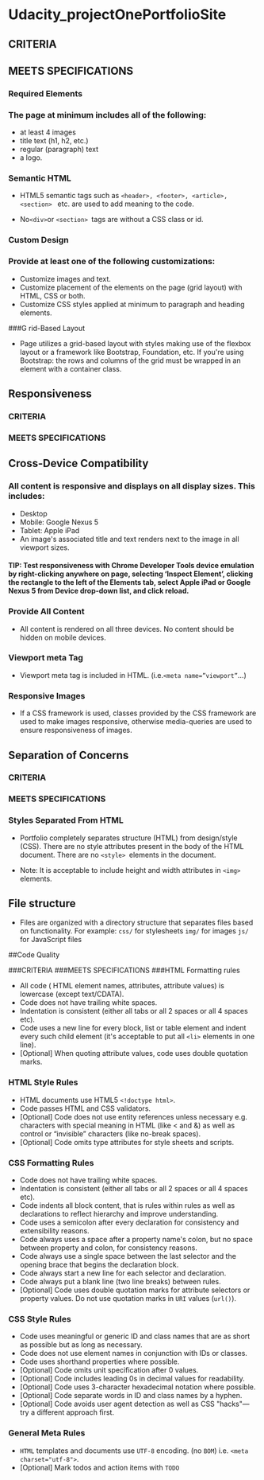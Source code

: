 # Udacity_projectOnePortfolioSite
## CRITERIA
## MEETS SPECIFICATIONS

### Required Elements
### The page at minimum includes all of the following:

* at least 4 images
* title text (h1, h2, etc.)
* regular (paragraph) text
* a logo.

### Semantic HTML

* HTML5 semantic tags such as `<header>, <footer>, <article>, <section> `
etc. are used to add meaning to the code.

* No` <div> `or `<section> `tags are without a CSS class or id.


### Custom Design

### Provide at least one of the following customizations:

* Customize images and text.
* Customize placement of the elements on the page (grid layout) with HTML, CSS or both.
* Customize CSS styles applied at minimum to paragraph and heading elements.

###G rid-Based Layout

* Page utilizes a grid-based layout with styles making use of the flexbox layout or a framework like Bootstrap, Foundation, etc.
If you're using Bootstrap: the rows and columns of the grid must be wrapped in an element with a container class.

## Responsiveness

### CRITERIA
### MEETS SPECIFICATIONS
## Cross-Device Compatibility

### All content is responsive and displays on all display sizes. This includes:

* Desktop
* Mobile: Google Nexus 5
* Tablet: Apple iPad
* An image's associated title and text renders next to the image in all viewport sizes.

#### TIP: Test responsiveness with Chrome Developer Tools device emulation by right-clicking anywhere on page, selecting ‘Inspect Element’, clicking the rectangle to the left of the Elements tab, select Apple iPad or Google Nexus 5 from Device drop-down list, and click reload.

### Provide All Content

* All content is rendered on all three devices. No content should be hidden on mobile devices.

### Viewport meta Tag

* Viewport meta tag is included in HTML. (i.e.` <meta name=”viewport” `…)

### Responsive Images

* If a CSS framework is used, classes provided by the CSS framework are used to make images responsive, otherwise media-queries are used to ensure responsiveness of images.

## Separation of Concerns
### CRITERIA
### MEETS SPECIFICATIONS
### Styles Separated From HTML

* Portfolio completely separates structure (HTML) from design/style (CSS). There are no style attributes present in the body of the HTML document. There are no `<style> `elements in the document.

* Note: It is acceptable to include height and width attributes in `<img> `elements.

## File structure

* Files are organized with a directory structure that separates files based on functionality. For example:
`css/` for stylesheets
`img/` for images
`js/` for JavaScript files

##Code Quality

###CRITERIA
###MEETS SPECIFICATIONS
###HTML Formatting rules

* All code ( HTML element names, attributes, attribute values) is lowercase (except text/CDATA).
* Code does not have trailing white spaces.
* Indentation is consistent (either all tabs or all 2 spaces or all 4 spaces etc).
* Code uses a new line for every block, list or table element and indent every such child element (it's acceptable to put all `<li>` elements in one line).
* [Optional] When quoting attribute values, code uses double quotation marks.

### HTML Style Rules

* HTML documents use HTML5 `<!doctype html>`.
* Code passes HTML and CSS validators.
* [Optional] Code does not use entity references unless necessary e.g. characters with special meaning in HTML (like < and &) as well as control or “invisible” characters (like no-break spaces).
* [Optional] Code omits type attributes for style sheets and scripts.

### CSS Formatting Rules

* Code does not have trailing white spaces.
* Indentation is consistent (either all tabs or all 2 spaces or all 4 spaces etc).
* Code indents all block content, that is rules within rules as well as declarations to reflect hierarchy and improve understanding.
* Code uses a semicolon after every declaration for consistency and extensibility reasons.
* Code always uses a space after a property name's colon, but no space between property and colon, for consistency reasons.
* Code always use a single space between the last selector and the opening brace that begins the declaration block.
* Code always start a new line for each selector and declaration.
* Code always put a blank line (two line breaks) between rules.
* [Optional] Code uses double quotation marks for attribute selectors or property values. Do not use quotation marks in `URI` values (`url()`).

### CSS Style Rules

* Code uses meaningful or generic ID and class names that are as short as possible but as long as necessary.
* Code does not use element names in conjunction with IDs or classes.
* Code uses shorthand properties where possible.
* [Optional] Code omits unit specification after 0 values.
* [Optional] Code includes leading 0s in decimal values for readability.
* [Optional] Code uses 3-character hexadecimal notation where possible.
* [Optional] Code separate words in ID and class names by a hyphen.
* [Optional] Code avoids user agent detection as well as CSS "hacks"—try a different approach first.

### General Meta Rules

* `HTML` templates and documents use `UTF-8` encoding. (no `BOM`) i.e. `<meta charset="utf-8">`.
* [Optional] Mark todos and action items with `TODO`